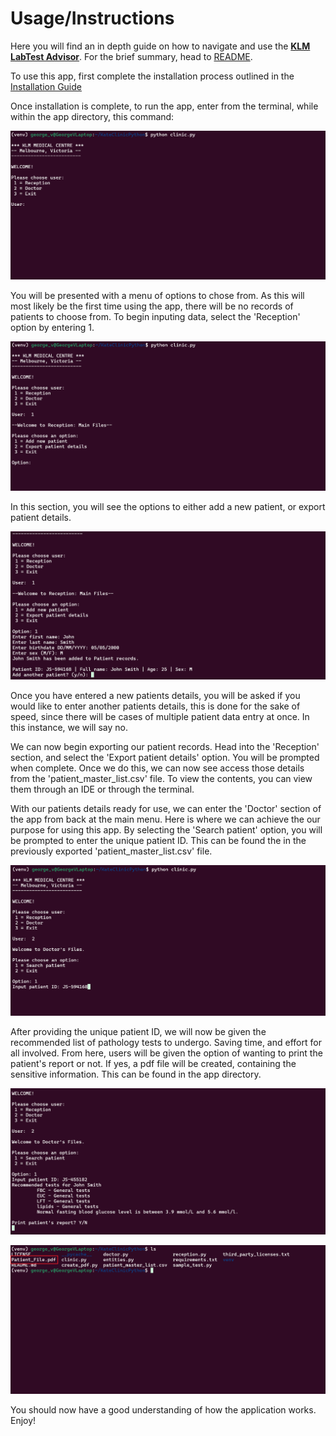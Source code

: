 <!-- Instruction Steps -->
# Usage/Instructions

Here you will find an in depth guide on how to navigate and use the <u>**KLM LabTest Advisor**</u>.  For the brief summary, head to [README](../README.md).

To use this app, first complete the installation process outlined in the [Installation Guide](README.md/INSTALLATION.md)

Once installation is complete, to run the app, enter from the terminal, while within the app directory, this command:

![Run App Command](images/app_start.png)

You will be presented with a menu of options to chose from.  As this will most likely be the first time using the app, there will be no records of patients to choose from.  To begin inputing data, select the 'Reception' option by entering 1.

![Reception Section](images/app_reception.png)

In this section, you will see the options to either add a new patient, or export patient details.

![Patient Menu](images/app_add_new_patient.png)

Once you have entered a new patients details, you will be asked if you would like to enter another patients details, this is done for the sake of speed, since there will be cases of multiple patient data entry at once.  In this instance, we will say no.

We can now begin exporting our patient records.  Head into the 'Reception' section, and select the 'Export patient details' option.  You will be prompted when complete.  Once we do this, we can now see access those details from the 'patient_master_list.csv' file.  To view the contents, you can view them through an IDE or through the terminal.

With our patients details ready for use, we can enter the 'Doctor' section of the app from back at the main menu.  Here is where we can achieve the our purpose for using this app.  By selecting the 'Search patient' option, you will be prompted to enter the unique patient ID.  This can be found the in the previously exported 'patient_master_list.csv' file.

![Patient ID Prompt](images/patient_id_prompt.png)

After providing the unique patient ID, we will now be given the recommended list of pathology tests to undergo.  Saving time, and effort for all involved.  From here, users will be given the option of wanting to print the patient's report or not.  If yes, a pdf file will be created, containing the sensitive information.  This can be found in the app directory.

![Recommended Tests](images/recommended_tests.png)

![PDF File Location](images/print_file.png)

You should now have a good understanding of how the application works.  Enjoy!
